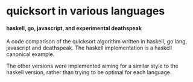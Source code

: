 # quicksort in various languages

#### haskell, go, javascript, and experimental deathspeak

A code comparison of the quicksort algorithm
written in haskell, go lang, javascript and deathspeak.
The haskell implementation is a haskell canonical example.

The other versions were implemented aiming for a similar style
to the haskell version, rather than trying to be 
optimal for each language.



